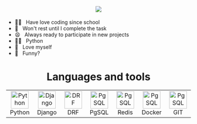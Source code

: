 <h1 align="center">
  <a href="https://git.io/typing-svg">
    <img src="https://readme-typing-svg.herokuapp.com?color=FFFFFF&lines=Welcome+to+my++super+Git+account">
  </a>
</h1>

- 👼🏻 &nbsp; Have love coding since school
- 🤬 &nbsp; Won't rest until I complete the task
- 😩 &nbsp; Always ready to participate in new projects
- 💪🏻 &nbsp; Python
- 💩 &nbsp; Love myself
- 🤕 &nbsp; Funny?


<h1 align="center"><b>Languages and tools</b></h1>

<table align="center">
  <tr>
    <td align="center" width="96">
        <img src="https://web-creator.ru/uploads/Page/19/python.svg" width="48" height="48" alt="Python" />
        <br>Python
    </td>
    <td align="center" width="96">
        <img src="https://habrastorage.org/getpro/freelansim/allfiles/53/533/533670/839d71d825.png" width="48" height="48" alt="Django" />
        <br>Django
    </td>
    <td align="center" width="96">
        <img src="https://ps.w.org/custom-wp-rest-api/assets/icon-128x128.png?rev=1975404" width="48" height="48" alt="DRF" />
        <br>DRF
    </td>
    <td align="center" width="96">
        <img src="https://upload.wikimedia.org/wikipedia/commons/2/29/Postgresql_elephant.svg" width="48" height="48" alt="PgSQL" />
        <br>PgSQL
    </td>
    <td align="center" width="96">
        <img src="https://plugins.jetbrains.com/files/12820/141266/icon/pluginIcon.svg" width="48" height="48" alt="PgSQL" />
        <br>Redis
    </td>
    <td align="center" width="96">
        <img src="https://timeweb.com/ru/community/article/82/82a19c4a0263cc9bf31614260ac17e71.png" width="48" height="48" alt="PgSQL" />
        <br>Docker
    </td>
    <td align="center" width="96">
        <img src="https://tproger.ru/s3/uploads/2020/12/git_guide_for_beginners-cover-icon-original.png" width="48" height="48" alt="PgSQL" />
        <br>GIT
    </td>
  </tr>
</table>
